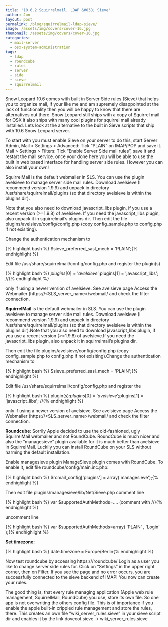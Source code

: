 ```yaml
---
title: '10.6.2 Squirrelmail, LDAP &#038; Sieve'
author: Jon
layout: post
permalink: /blog/squirrelmail-ldap-sieve/
image: /assets/img/covers/cover-16.jpg
thumbnail: /assets/img/covers/cover-16.jpg
categories:
  - mail-server
  - osx-system-administration
tags:
  - ldap
  - roundcube
  - rules
  - server
  - side
  - sieve
  - squirrelmail
---
```

Snow Leopard 10.6 comes with built in Server Side rules (Sieve) that helps you to organize mail, if your like me and am supremely disappointed at the lack of functionality then you will be happy to know that there are alternatives out there. Snow Leopard still ships with a copy of Squirrel mail for OSX it also ships with many cool plugins for squirrel mail already installed. Lets look at the alternative to the built in Sieve scripts that ship with 10.6 Snow Leopard server.

To start with you must enable Sieve on your server to do this, start Server Admin, Mail > Settings > Advanced: Tick &#8220;PLAIN&#8221; on IMAP/POP and save it. Mail > Settings > Filters: Tick &#8220;Enable Server Side mail rules&#8221;, save it and restart the mail service. once your done here you will be able to use the built in web based interface for handling server side rules. However you can also install your own!

SquirrelMail is the default webmailer in SLS. You can use the plugin avelsieve to manage server side mail rules. Download avelsieve (I recommend version 1.9.9) and unpack in directory /usr/share/squirrelmail/plugins (so that directory avelsieve is within the plugins dir).

Note that you also need to download javascript\_libs plugin, if you use a recent version (>=1.9.8) of avelsieve. If you need the javascript\_libs plugin, also unpack it in squirrelmail&#8217;s plugins dir. Then edit the file plugins/avelsieve/config/config.php (copy config_sample.php to config.php if not exisiting).

Change the authentication mechanism to

{% highlight bash %}
$sieve_preferred_sasl_mech = 'PLAIN';{% endhighlight %}

Edit file /usr/share/squirrelmail/config/config.php and register the plugin(s)

{% highlight bash %}
$plugins[0] = 'avelsieve'; $plugins[1] = 'javascript_libs'; //{% endhighlight %}

only if using a newer version of avelsieve. See avelsieve page Access the Webmailer (https://<SLS\_server\_name>/webmail/ and check the filter connection.

**SquirrelMail** is the default webmailer in SLS. You can use the plugin avelsieve to manage server side mail rules. Download avelsieve (I recommend version 1.9.9) and unpack in directory /usr/share/squirrelmail/plugins (so that directory avelsieve is within the plugins dir).Note that you also need to download javascript\_libs plugin, if you use a recent version (>=1.9.8) of avelsieve.If you need the javascript\_libs plugin, also unpack it in squirrelmail&#8217;s plugins dir.

Then edit the file plugins/avelsieve/config/config.php (copy config_sample.php to config.php if not exisiting).Change the authentication mechanism to  

{% highlight bash %}
$sieve_preferred_sasl_mech = 'PLAIN';{% endhighlight %}

Edit file /usr/share/squirrelmail/config/config.php and register the

{% highlight bash %}
plugin(s):$plugins[0] = 'avelsieve';$plugins[1] = 'javascript_libs'; //{% endhighlight %}

only if using a newer version of avelsieve. See avelsieve page Access the Webmailer (https://<SLS\_server\_name>/webmail/ and check the filter connection.

**Roundcube**: Sorrily Apple decided to use the old-fashioned, ugly SquirrelMail webmailer and not RoundCube. RoundCube is much nicer and also the &#8220;managesieve&#8221; plugin available for it is much better than avelsieve in SquirrelMail. Luckily you can install RoundCube on your SLS without harming the default installation.

Enable managesieve plugin ManageSieve plugin comes with RoundCube. To enable it, edit file roundcube/config/main.inc.php:

{% highlight bash %}
$rcmail_config['plugins'] = array('managesieve');{% endhighlight %}

Then edit file plugins/managesieve/lib/Net/Sieve.php comment line

{% highlight bash %}
var $supportedAuthMethods=.... (comment with //){% endhighlight %}

uncomment line

{% highlight bash %}
var $supportedAuthMethods=array( 'PLAIN' , 'Login' );{% endhighlight %}

**Set timezone:**

{% highlight bash %}
date.timezone = Europe/Berlin{% endhighlight %}

Now test roundcube by accessing https:///roundcube/ Login as a user you like to change server side rules for. Click on &#8220;Settings&#8221; in the upper right corner, then on Filter. If you see the page and no error occurs, you are successfully connected to the sieve backend of IMAP! You now can create your rules.

The good thing is, that every rule managing application (Apple web rule management, SquirrelMail, RoundCube) you use, store its own file. So one app is not overwriting the others config file. This is of importance if you enable the apple built-in crippled rule management and store the rules, there. This creates an own file &#8220;wiki\_server\_rules.sieve&#8221; in your sieve script dir and enables it by the link dovecot.sieve -> wiki\_server\_rules.sieve

